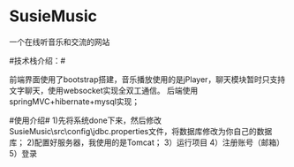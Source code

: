 # SusieMusic
一个在线听音乐和交流的网站

#技术栈介绍：#

前端界面使用了bootstrap搭建，音乐播放使用的是jPlayer，聊天模块暂时只支持文字聊天，使用websocket实现全双工通信。
后端使用springMVC+hibernate+mysql实现；

#使用介绍#
1)先将系统done下来，然后修改SusieMusic\src\config\jdbc.properties文件，将数据库修改为你自己的数据库；
2)配置好服务器，我使用的是Tomcat；
3）运行项目
4）注册账号（邮箱）
5）登录
